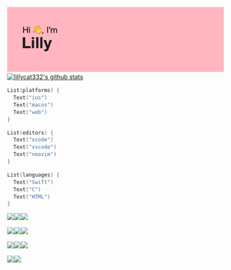 <img src="header.png">

<a href="https://github.com/lillycat332">
  <img src="https://github-readme-stats.vercel.app/api?username=lillycat332&hide_border=true&show_icons=true" alt="lillycat332's github stats">
</a>

```swift
List(platforms) {
  Text("ios")
  Text("macos")
  Text("web")
}
```

```swift
List(editors) {
  Text("xcode")
  Text("vscode")
  Text("neovim")
}
```

```swift
List(languages) {
  Text("Swift")
  Text("C")
  Text("HTML")
}
```
  
<img src="https://img.shields.io/badge/Apple-%23000000.svg?style=for-the-badge&logo=apple&logoColor=white"><img src="https://img.shields.io/badge/iOS-000000?style=for-the-badge&logo=ios&logoColor=white"><img src="https://img.shields.io/badge/mac%20os-000000?style=for-the-badge&logo=macos&logoColor=F0F0F0">

<a href="https://dribbble.com/lillyfgsfds"><img src="https://img.shields.io/badge/Dribbble-EA4C89?style=for-the-badge&logo=dribbble&logoColor=white"></a><a href="https://www.youtube.com/channel/UCrrh8KuvEenremkNvCTZAPw"><img src="https://img.shields.io/badge/Youtube-%23EA4C89.svg?style=for-the-badge&logo=YouTube&logoColor=white"></a><a href="https://7daysfree.xyz"><img src="https://img.shields.io/badge/Web-EA4C89?style=for-the-badge&logo=curl&logoColor=white"></a> 
    
<img src="https://img.shields.io/badge/swift-F54A2A?style=for-the-badge&logo=swift&logoColor=white"><img src="https://img.shields.io/badge/html5-%23F54A2A.svg?style=for-the-badge&logo=html5&logoColor=white"><img src="https://img.shields.io/badge/c-%23F54A2A.svg?style=for-the-badge&logo=c&logoColor=white">

<img src="https://img.shields.io/badge/Xcode-0078d7?style=for-the-badge&logo=Xcode&logoColor=white"><img src="https://img.shields.io/badge/Visual%20Studio%20Code-0078d7.svg?style=for-the-badge&logo=visual-studio-code&logoColor=white">
